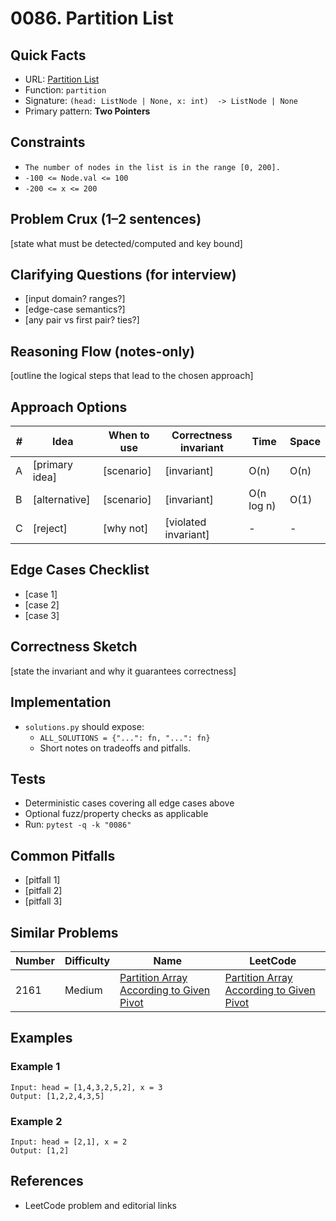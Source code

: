 # 0086. Partition List

## Quick Facts

- URL: [Partition List](https://leetcode.com/problems/partition-list/)
- Function: `partition`
- Signature: `(head: ListNode | None, x: int)  -> ListNode | None`
- Primary pattern: **Two Pointers**

## Constraints

- `The number of nodes in the list is in the range [0, 200].`
- `-100 <= Node.val <= 100`
- `-200 <= x <= 200`

## Problem Crux (1–2 sentences)

[state what must be detected/computed and key bound]

## Clarifying Questions (for interview)

- [input domain? ranges?]
- [edge-case semantics?]
- [any pair vs first pair? ties?]

## Reasoning Flow (notes-only)

[outline the logical steps that lead to the chosen approach]

## Approach Options

| #   | Idea           | When to use | Correctness invariant | Time       | Space |
| --- | -------------- | ----------- | --------------------- | ---------- | ----- |
| A   | [primary idea] | [scenario]  | [invariant]           | O(n)       | O(n)  |
| B   | [alternative]  | [scenario]  | [invariant]           | O(n log n) | O(1)  |
| C   | [reject]       | [why not]   | [violated invariant]  | -          | -     |

## Edge Cases Checklist

- [case 1]
- [case 2]
- [case 3]

## Correctness Sketch

[state the invariant and why it guarantees correctness]

## Implementation

- `solutions.py` should expose:
    - `ALL_SOLUTIONS = {"...": fn, "...": fn}`
    - Short notes on tradeoffs and pitfalls.

## Tests

- Deterministic cases covering all edge cases above
- Optional fuzz/property checks as applicable
- Run: `pytest -q -k "0086"`

## Common Pitfalls

- [pitfall 1]
- [pitfall 2]
- [pitfall 3]

## Similar Problems

| Number | Difficulty | Name                                                                                                   | LeetCode                                                                                                            |
| ------ | ---------- | ------------------------------------------------------------------------------------------------------ | ------------------------------------------------------------------------------------------------------------------- |
| 2161   | Medium     | [Partition Array According to Given Pivot](../2161-partition-array-according-to-given-pivot/readme.md) | [Partition Array According to Given Pivot](https://leetcode.com/problems/partition-array-according-to-given-pivot/) |

## Examples

### Example 1

```text
Input: head = [1,4,3,2,5,2], x = 3
Output: [1,2,2,4,3,5]
```

### Example 2

```text
Input: head = [2,1], x = 2
Output: [1,2]
```

## References

- LeetCode problem and editorial links
